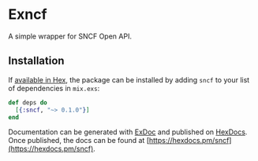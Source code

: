 # Exncf

A simple wrapper for SNCF Open API. 

## Installation

If [available in Hex](https://hex.pm/docs/publish), the package can be installed
by adding `sncf` to your list of dependencies in `mix.exs`:

```elixir
def deps do
  [{:sncf, "~> 0.1.0"}]
end
```

Documentation can be generated with [ExDoc](https://github.com/elixir-lang/ex_doc)
and published on [HexDocs](https://hexdocs.pm). Once published, the docs can
be found at [https://hexdocs.pm/sncf](https://hexdocs.pm/sncf).

